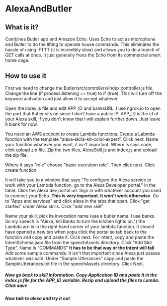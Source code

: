 # AlexaAndButler

<h2>What is it?</h2>
<p>Combines Butler app and Amazon Echo. Uses Echo to act as microphone and Butler to do the lifting to operate house commands. This eliminates the hassle of using IFTTT (it is incredibly slow) and allows you to do a bunch of GET calls at once. It just generally frees the Echo from its commercial smart home cage.</p>

<h2>How to use it</h2>

<p>First we need to change the Butler/src/controllers/index.controller.js file. Change the line (if process.listening == true) to if (true). This will turn off the keyword acitvation and just allow it to accept whatever.</p>

<p>Open the index.js file and edit APP_ID and banksURL. I use ngrok.io to open the port that Butler sits on since I don't have a public IP. APP_ID is the id of your Alexa skill, if you don't know that I will explain further down. Just leave it blank for now.</p>
<p>You need an AWS account to create Lambda functions. Create a Labmda function with the template "alexa-skills-kit-color-expert". Click next. Name your function whatever you want, it isn't important. Where is says code, click upload zip file. Zip the two files, AlexaSkill.js and index.js and upload the zip file. </p>

<p>Where it says "role" choose "basic execution role". Then click next. Click create function</p>

<p>It will take you to a window that says "To configure the Alexa service to work with your Lambda function, go to the Alexa Developer portal." in the table. Click the Alexa dev portal url. Sign in with whatever account you used to connect your Echo. <b>This is very important. It won't work otherwise.</b> Go to "Apps and services" and click alexa in the tabs that open. Click "get started" under Alexa skills. Click "add new skill"</p>

<p>Name your skill, pick its invocation name (use a butler name. I use banks. So my speech is "Alexa, tell Banks to turn the kitchen lights on.") the Lambda arn is in the right hand corner of your lambda function. It should have opened a new tab when yopu click the portal so tab back to the function and copy and paste it. Click next. For intent, copy and paste the IntentSchema.json file from the speechAssets directory. Click "Add Slot Type". Name is "COMMANDS" <b>It has to be that way or the intent will fail</b> Add some sample commands. It isn't that important since Alexa just passes whatever was said. Under "Sample Utterances" copy and paste the SampleUtterances.txt file in the speechAssets directory. Click Next.</p>

<h5>Now go back to skill information. Copy Application ID and paste it in the index.js file for the APP_ID variable. Rezip and upload the files to Lamda. Click save<h5>

<p> Now talk to alexa and try it out</p>
